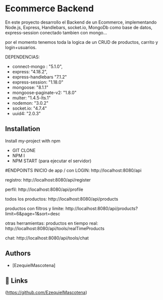 
# Ecommerce Backend
En este proyecto desarrollo el Backend de un Ecommerce, implementando Node.js, Express, Handlebars, socket.io, MongoDb como base de datos, express-session conectado tambien con mongo...

por el momento tenemos toda la logica de un CRUD de productos, carrito y login+usuarios.


DEPENDENCIAS:
- connect-mongo : "5.1.0",
- express: "4.18.2",
- express-handlebars "7.1.2"
- express-session: "1.18.0"
- mongoose: "8.1.1"
- mongoose-paginate-v2: "1.8.0"
- multer: "1.4.5-lts.1"
- nodemon: "3.0.2"
- socket.io: "4.7.4"
- uuid4: "2.0.3"


## Installation

Install my-project with npm

- GIT CLONE
- NPM I
- NPM START (para ejecutar el servidor)

#ENDPOINTS
INICIO de app / con LOGIN:  http://localhost:8080/api

registro: http://localhost:8080/api/register

perfil: http://localhost:8080/api/profile

todos los productos: http://localhost:8080/api/products

productos con filtros y limite: http://localhost:8080/api/products?limit=6&page=1&sort=desc


otras herramientas:
productos en tiempo real: http://localhost:8080/api/tools/realTimeProducts

chat: http://localhost:8080/api/tools/chat

## Authors

- [EzequielMascotena]


## 🔗 Links
(https://github.com/EzequielMascotena)